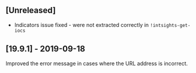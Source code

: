 ## [Unreleased]
- Indicators issue fixed - were not extracted correctly in `!intsights-get-iocs`

## [19.9.1] - 2019-09-18
Improved the error message in cases where the URL address is incorrect.

